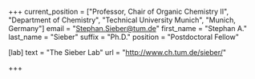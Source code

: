 +++
current_position = ["Professor, Chair of Organic Chemistry II", "Department of Chemistry", "Technical University Munich", "Munich, Germany"]
email = "Stephan.Sieber@tum.de"
first_name = "Stephan A."
last_name = "Sieber"
suffix = "Ph.D."
position = "Postdoctoral Fellow"

[lab]
  text = "The Sieber Lab"
  url = "http://www.ch.tum.de/sieber/"

+++


